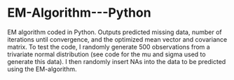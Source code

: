 # EM-Algorithm---Python
EM algorithm coded in Python. Outputs predicted missing data, number of iterations until convergence, and the optimized mean vector and covariance matrix.
To test the code, I randomly generate 500 observations from a trivariate normal distribution (see code for the mu and sigma used to generate this data). I then randomly insert NAs into the data to be predicted using the EM-algorithm.
